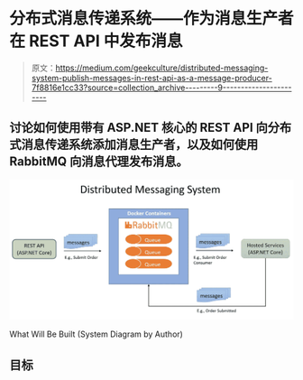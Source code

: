 # 分布式消息传递系统——作为消息生产者在 REST API 中发布消息

> 原文：<https://medium.com/geekculture/distributed-messaging-system-publish-messages-in-rest-api-as-a-message-producer-7f8816e1cc33?source=collection_archive---------9----------------------->

## 讨论如何使用带有 ASP.NET 核心的 REST API 向分布式消息传递系统添加消息生产者，以及如何使用 RabbitMQ 向消息代理发布消息。

![](img/880db38f34eebfdfb4d1d3a525f0c03b.png)

What Will Be Built (System Diagram by Author)

## 目标